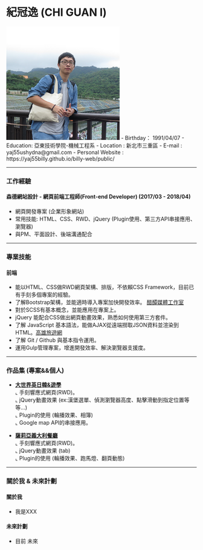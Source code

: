 # 紀冠逸 (CHI GUAN I)
<img src='images/1.png' width='300' height='300'>
- Birthday： 1991/04/07
- Education: 亞東技術學院-機械工程系
- Location : 新北市三重區
- E-mail : yaj55ushydna@gmail.com
- Personal Website : https://yaj55billy.github.io/billy-web/public/
<hr>

### 工作經驗
#### 森德網站設計 - 網頁前端工程師(Front-end Developer) (2017/03 - 2018/04)

* 網頁開發專案 (企業形象網站)
* 常用技能: HTML、CSS、RWD、jQuery (Plugin使用、第三方API串接應用、瀏覽器) 
* 與PM、平面設計、後端溝通配合
<hr>


### 專業技能
#### 前端

- 能以HTML、CSS做RWD網頁架構、排版，不依賴CSS Framework，目前已有手刻多個專案的經驗。
- 了解Bootstrap架構，並能適時導入專案加快開發效率。 <a href="http://www.vinegarhouse.com.tw/index.php" target="_blank">醋醰媒體工作室</a>
- 對於SCSS有基本概念，並能應用在專案上。
- jQuery 能配合CSS做出網頁動畫效果，熟悉如何使用第三方套件。 
- 了解 JavaScript 基本語法，能做AJAX從遠端撈取JSON資料並渲染到HTML。<a href="https://yaj55billy.github.io/travel-info/" target="_blank">高雄旅遊網</a>
- 了解 Git / Github 與基本指令運用。
- 運用Gulp管理專案，增進開發效率、解決瀏覽器支援度。
<hr>

### 作品集 (專案&&個人)
- <a href="http://www.geos.com.tw/index.php" target="_blank"><B>大世界英日韓&遊學</B></a> <br>
  ⌞ 手刻響應式網頁(RWD)。 <br>
  ⌞ jQuery動畫效果 (ex:漢堡選單、偵測瀏覽器高度、點擊滑動到指定位置等等...) <br>
  ⌞ Plugin的使用 (輪播效果、相簿) <br>
  ⌞ Google map API的串接應用。

- <a href="http://www.saliya.com.tw/index.php" target="_blank"><B>薩莉亞義大利餐廳</B></a> <br>
  ⌞ 手刻響應式網頁(RWD)。 <br>
  ⌞ jQuery動畫效果 (tab) <br>
  ⌞ Plugin的使用 (輪播效果、跑馬燈、翻頁動態) <br>

<!-- - <a href="http://ternchen.000webhostapp.com/BMI/" target="_blank"><B>健康小檢驗-算算 BMI </B> </a> <br>
- <a href="http://ternchen.000webhostapp.com/Holiday/index.html" target="_blank"><B>連假攻略</B></a> <BR>
- <a href="http://ternchen.hol.es/cue_index/" target="_blank"><B>新立方首頁</B> (RWD)</a> <BR>
- <a href="http://www.yilan.ehrhotel.com/act/2016_Greet_Dawn/" target="_blank"><B>龜山迎曙光</B> (RWD)</a> <BR>
- <a href="http://www.yangmei.ehrhotel.com/act/2016_Lovers/" target="_blank"><B>情人節們</B></a> <BR>
- <a href="http://ternchen.hol.es/Edm_2016.08/" target="_blank"><B>保貼 EDM</B> (RWD)</a> <BR>
- <a href="https://mamaclub.com/learn/collection/prettymom/" target="_blank"><B>時尚俏媽咪</B> (RWD)</a> <BR>
  ⌞ 使用 wordpress 開空的站台，搭配 Git 於本機製作，最後上至正式機。<BR>
  ⌞ SCSS 管理網頁版型，佐以 Jqery 呈現動態效果。<BR>
    ⌞ Bootstrap 快速搭建響應式網頁 + SCSS 管理表格樣式。 <BR>
  ⌞ 使用政府開放平台抓取 JSON 資料，並透過 Javascript / Ajax 呈現在網頁上<BR>
  ⌞ 結合 Google Map Api 將資料標記在地圖上。<BR>
  使用政府開放平台抓取 JSON 資料，並透過 Javascript / Ajax 呈現在網頁上。<br>
    ⌞ 繪製手機 / 桌機視覺樣式<BR>
  ⌞ 使用 css3 + jquery 製作動態效果<BR>
     為了可以將信件完整呈現到客戶眼裡，使用了table與大量的style撰寫。<BR>
   也符合大多數郵件信箱可以收看的樣子。<BR>
     ⌞ 繪製手機 / 桌機視覺樣式<BR>
  ⌞ 將 PSD 切成 RWD 佐以 Jquery 呈現動態效果轉換<BR> 
  ⌞ css3 + jquery 呈現動畫&轉場效果。 <BR>
  ⌞ 使用 css3 + jquery 製作動畫效果，並將時間轉換成 timeStamp ，待時間到圓圈便會自動轉向。 <BR> 
  ⌞ 透過 Javascript 實現數學計算、並擁有 Todo-list 的基本功能(新增、完成與刪除事件) <BR> -->
<hr>


### 關於我 & 未來計劃 
#### 關於我
- 我是XXX

#### 未來計劃
- 目前  未來
